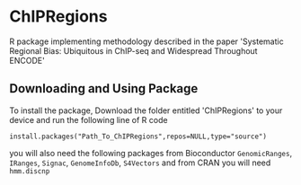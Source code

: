 # ChIPRegions
R package implementing methodology described in the paper 'Systematic Regional Bias: Ubiquitous in ChIP-seq and Widespread Throughout ENCODE'

## Downloading and Using Package
To install the package, Download the folder entitled 'ChIPRegions' to your device 
and run the following line of R code
```
install.packages("Path_To_ChIPRegions",repos=NULL,type="source")
```
you will also need the following packages from Bioconductor  ```GenomicRanges```, ```IRanges```, ```Signac```, ```GenomeInfoDb```, ```S4Vectors``` and from CRAN you will need ```hmm.discnp```
